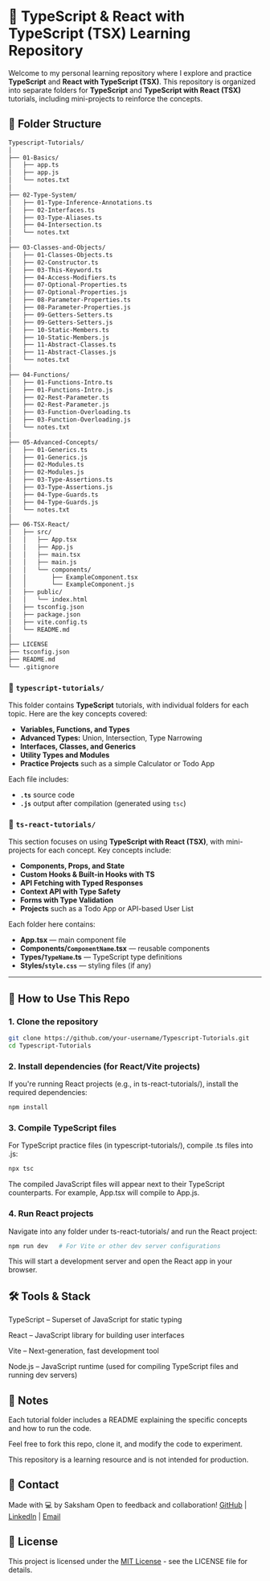 # 📘 TypeScript & React with TypeScript (TSX) Learning Repository

Welcome to my personal learning repository where I explore and practice **TypeScript** and **React with TypeScript (TSX)**. This repository is organized into separate folders for **TypeScript** and **TypeScript with React (TSX)** tutorials, including mini-projects to reinforce the concepts.

## 📂 Folder Structure
```bash
Typescript-Tutorials/
│
├── 01-Basics/
│   ├── app.ts
│   ├── app.js
│   └── notes.txt
│
├── 02-Type-System/
│   ├── 01-Type-Inference-Annotations.ts
│   ├── 02-Interfaces.ts
│   ├── 03-Type-Aliases.ts
│   ├── 04-Intersection.ts
│   └── notes.txt
│
├── 03-Classes-and-Objects/
│   ├── 01-Classes-Objects.ts
│   ├── 02-Constructor.ts
│   ├── 03-This-Keyword.ts
│   ├── 04-Access-Modifiers.ts
│   ├── 07-Optional-Properties.ts
│   ├── 07-Optional-Properties.js
│   ├── 08-Parameter-Properties.ts
│   ├── 08-Parameter-Properties.js
│   ├── 09-Getters-Setters.ts
│   ├── 09-Getters-Setters.js
│   ├── 10-Static-Members.ts
│   ├── 10-Static-Members.js
│   ├── 11-Abstract-Classes.ts
│   ├── 11-Abstract-Classes.js
│   └── notes.txt
│
├── 04-Functions/
│   ├── 01-Functions-Intro.ts
│   ├── 01-Functions-Intro.js
│   ├── 02-Rest-Parameter.ts
│   ├── 02-Rest-Parameter.js
│   ├── 03-Function-Overloading.ts
│   ├── 03-Function-Overloading.js
│   └── notes.txt
│
├── 05-Advanced-Concepts/
│   ├── 01-Generics.ts
│   ├── 01-Generics.js
│   ├── 02-Modules.ts
│   ├── 02-Modules.js
│   ├── 03-Type-Assertions.ts
│   ├── 03-Type-Assertions.js
│   ├── 04-Type-Guards.ts
│   ├── 04-Type-Guards.js
│   └── notes.txt
│
├── 06-TSX-React/
│   ├── src/
│   │   ├── App.tsx
│   │   ├── App.js
│   │   ├── main.tsx
│   │   ├── main.js
│   │   └── components/
│   │       ├── ExampleComponent.tsx
│   │       └── ExampleComponent.js
│   ├── public/
│   │   └── index.html
│   ├── tsconfig.json
│   ├── package.json
│   ├── vite.config.ts
│   └── README.md
│
├── LICENSE
├── tsconfig.json
├── README.md
└── .gitignore
```

### 🔹 `typescript-tutorials/`
This folder contains **TypeScript** tutorials, with individual folders for each topic. Here are the key concepts covered:
- **Variables, Functions, and Types**
- **Advanced Types:** Union, Intersection, Type Narrowing
- **Interfaces, Classes, and Generics**
- **Utility Types and Modules**
- **Practice Projects** such as a simple Calculator or Todo App

Each file includes:
- **`.ts`** source code
- **`.js`** output after compilation (generated using `tsc`)

### 🔷 `ts-react-tutorials/`
This section focuses on using **TypeScript with React (TSX)**, with mini-projects for each concept. Key concepts include:
- **Components, Props, and State**
- **Custom Hooks & Built-in Hooks with TS**
- **API Fetching with Typed Responses**
- **Context API with Type Safety**
- **Forms with Type Validation**
- **Projects** such as a Todo App or API-based User List

Each folder here contains:
- **App.tsx** — main component file
- **Components/`ComponentName`.tsx** — reusable components
- **Types/`TypeName`.ts** — TypeScript type definitions
- **Styles/`style.css`** — styling files (if any)

---

## 🚀 How to Use This Repo

### 1. **Clone the repository**
```bash
git clone https://github.com/your-username/Typescript-Tutorials.git
cd Typescript-Tutorials
```

### 2. Install dependencies (for React/Vite projects)
If you're running React projects (e.g., in ts-react-tutorials/), install the required dependencies:
```bash
npm install
```

### 3. Compile TypeScript files
For TypeScript practice files (in typescript-tutorials/), compile .ts files into .js:

```bash
npx tsc
```
The compiled JavaScript files will appear next to their TypeScript counterparts. For example, App.tsx will compile to App.js.

### 4. Run React projects
Navigate into any folder under ts-react-tutorials/ and run the React project:

```bash
npm run dev   # For Vite or other dev server configurations
```
This will start a development server and open the React app in your browser.

## 🛠 Tools & Stack
TypeScript – Superset of JavaScript for static typing

React – JavaScript library for building user interfaces

Vite – Next-generation, fast development tool

Node.js – JavaScript runtime (used for compiling TypeScript files and running dev servers)

## 📌 Notes
Each tutorial folder includes a README explaining the specific concepts and how to run the code.

Feel free to fork this repo, clone it, and modify the code to experiment.

This repository is a learning resource and is not intended for production.

## 📧 Contact
Made with 💻 by Saksham
Open to feedback and collaboration!
[GitHub](https://github.com/Saksham-Jaiswal-2004) | [LinkedIn](https://www.linkedin.com/in/saksham-jaiswal-220637302/) | [Email](sakshamjaiswalofficial@gmail.com)

## 📝 License
This project is licensed under the [MIT License](./LICENSE) - see the LICENSE file for details.